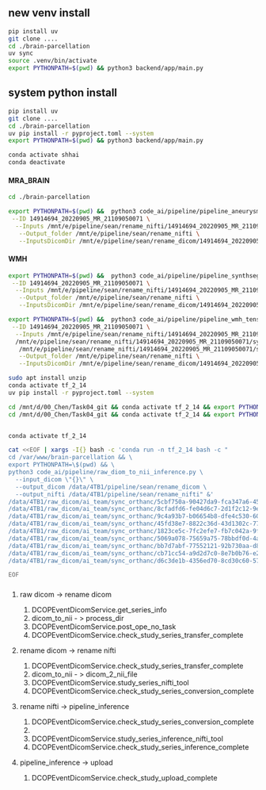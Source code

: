 ## new venv install

``` bash
pip install uv 
git clone ....
cd ./brain-parcellation
uv sync
source .venv/bin/activate
export PYTHONPATH=$(pwd) && python3 backend/app/main.py
```


## system python install

``` bash
pip install uv
git clone ....
cd ./brain-parcellation
uv pip install -r pyproject.toml --system
export PYTHONPATH=$(pwd) && python3 backend/app/main.py

conda activate shhai
conda deactivate
```

#### MRA_BRAIN 

```bash 
cd ./brain-parcellation

```

```bash 
export PYTHONPATH=$(pwd) &&  python3 code_ai/pipeline/pipeline_aneurysm_tensorflow.py \
 --ID 14914694_20220905_MR_21109050071 \
  --Inputs /mnt/e/pipeline/sean/rename_nifti/14914694_20220905_MR_21109050071/MRA_BRAIN.nii.gz \
   --Output_folder /mnt/e/pipeline/sean/rename_nifti \
   --InputsDicomDir /mnt/e/pipeline/sean/rename_dicom/14914694_20220905_MR_21109050071/MRA_BRAIN
```
#### WMH

```bash 
export PYTHONPATH=$(pwd) &&  python3 code_ai/pipeline/pipeline_synthseg_wmh_tensorflow.py \
 --ID 14914694_20220905_MR_21109050071 \
  --Inputs /mnt/e/pipeline/sean/rename_nifti/14914694_20220905_MR_21109050071/T2FLAIR_AXI.nii.gz \
   --Output_folder /mnt/e/pipeline/sean/rename_nifti \
   --InputsDicomDir /mnt/e/pipeline/sean/rename_dicom/14914694_20220905_MR_21109050071/T2FLAIR_AXI
```
```bash 
export PYTHONPATH=$(pwd) &&  python3 code_ai/pipeline/pipeline_wmh_tensorflow.py \
 --ID 14914694_20220905_MR_21109050071 \
  --Inputs /mnt/e/pipeline/sean/rename_nifti/14914694_20220905_MR_21109050071/T2FLAIR_AXI.nii.gz \
  /mnt/e/pipeline/sean/rename_nifti/14914694_20220905_MR_21109050071/synthseg_T2FLAIR_AXI_original_WMH_PVS.nii.gz \
   /mnt/e/pipeline/sean/rename_nifti/14914694_20220905_MR_21109050071/synthseg_T2FLAIR_AXI_original_synthseg5.nii.gz \
   --Output_folder /mnt/e/pipeline/sean/rename_nifti \
   --InputsDicomDir /mnt/e/pipeline/sean/rename_dicom/14914694_20220905_MR_21109050071/T2FLAIR_AXI
```
```bash 
sudo apt install unzip
conda activate tf_2_14
uv pip install -r pyproject.toml --system

cd /mnt/d/00_Chen/Task04_git && conda activate tf_2_14 && export PYTHONPATH=$(pwd) &&  python3 funboost_cli_user.py
cd /mnt/d/00_Chen/Task04_git && conda activate tf_2_14 && export PYTHONPATH=$(pwd) &&  python3 backend/app/main.py


conda activate tf_2_14

cat <<EOF | xargs -I{} bash -c 'conda run -n tf_2_14 bash -c "
cd /var/www/brain-parcellation && \
export PYTHONPATH=\$(pwd) && \
python3 code_ai/pipeline/raw_diom_to_nii_inference.py \
  --input_dicom \"{}\" \
  --output_dicom /data/4TB1/pipeline/sean/rename_dicom \
  --output_nifti /data/4TB1/pipeline/sean/rename_nifti" &' 
/data/4TB1/raw_dicom/ai_team/sync_orthanc/5cbf750a-90427da9-fca347a6-45ca1732-6893b6c6
/data/4TB1/raw_dicom/ai_team/sync_orthanc/8cfadfd6-fe04d6c7-2d1f2c12-9e852e40-ef6777c7
/data/4TB1/raw_dicom/ai_team/sync_orthanc/9c4a93b7-b06654b8-dfe4c530-607a39d1-b75f0672
/data/4TB1/raw_dicom/ai_team/sync_orthanc/45fd38e7-8822c36d-43d1302c-77d831de-d9dbc470
/data/4TB1/raw_dicom/ai_team/sync_orthanc/1823ce5c-7fc2efe7-fb7c042a-9fe3edea-0b1660d9
/data/4TB1/raw_dicom/ai_team/sync_orthanc/5069a078-75659a75-78bbdf0d-4adf4b42-d3981727
/data/4TB1/raw_dicom/ai_team/sync_orthanc/bb7d7abf-77552121-92b730aa-d874dfcb-1b026701
/data/4TB1/raw_dicom/ai_team/sync_orthanc/cb71cc54-a9d2d7c0-8e7b0b76-e222a8f5-50440dd4
/data/4TB1/raw_dicom/ai_team/sync_orthanc/d6c3de1b-4356ed70-8cd30c60-5751ea45-f52934c0

EOF

```

### 

1. raw dicom -> rename dicom 
   1. DCOPEventDicomService.get_series_info
   2. dicom_to_nii - > process_dir
   3. DCOPEventDicomService.post_ope_no_task 
   4. DCOPEventDicomService.check_study_series_transfer_complete

2. rename dicom -> rename nifti 
   1. DCOPEventDicomService.check_study_series_transfer_complete
   2. dicom_to_nii - > dicom_2_nii_file
   3. DCOPEventDicomService.study_series_nifti_tool 
   4. DCOPEventDicomService.check_study_series_conversion_complete
   
3. rename nifti -> pipeline_inference 
   1. DCOPEventDicomService.check_study_series_conversion_complete 
   2. 
   3. DCOPEventDicomService.study_series_inference_nifti_tool
   4. DCOPEventDicomService.check_study_series_inference_complete
4. pipeline_inference -> upload 
   1. DCOPEventDicomService.check_study_upload_complete 

